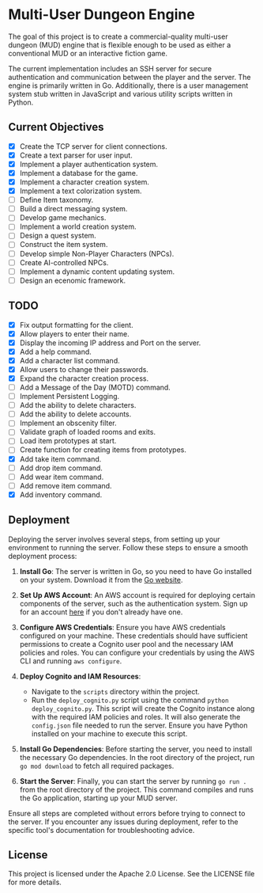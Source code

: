 # Multi-User Dungeon Engine

The goal of this project is to create a commercial-quality multi-user dungeon (MUD) engine that is flexible enough to be used as either a conventional MUD or an interactive fiction game.

The current implementation includes an SSH server for secure authentication and communication between the player and the server. The engine is primarily written in Go. Additionally, there is a user management system stub written in JavaScript and various utility scripts written in Python.

## Current Objectives

- [x] Create the TCP server for client connections.
- [x] Create a text parser for user input.
- [x] Implement a player authentication system.
- [x] Implement a database for the game.
- [x] Implement a character creation system.
- [x] Implement a text colorization system.
- [ ] Define Item taxonomy.
- [ ] Build a direct messaging system.
- [ ] Develop game mechanics.
- [ ] Implement a world creation system.
- [ ] Design a quest system.
- [ ] Construct the item system.
- [ ] Develop simple Non-Player Characters (NPCs).
- [ ] Create AI-controlled NPCs.
- [ ] Implement a dynamic content updating system.
- [ ] Design an ecenomic framework.

## TODO

- [x] Fix output formatting for the client.
- [x] Allow players to enter their name.
- [x] Display the incoming IP address and Port on the server.
- [x] Add a help command.
- [x] Add a character list command.
- [x] Allow users to change their passwords.
- [x] Expand the character creation process.
- [ ] Add a Message of the Day (MOTD) command.
- [ ] Implement Persistent Logging.
- [ ] Add the ability to delete characters.
- [ ] Add the ability to delete accounts.
- [ ] Implement an obscenity filter.
- [ ] Validate graph of loaded rooms and exits.
- [ ] Load item prototypes at start.
- [ ] Create function for creating items from prototypes.
- [x] Add take item command.
- [ ] Add drop item command.
- [ ] Add wear item command.
- [ ] Add remove item command.
- [x] Add inventory command.

## Deployment

Deploying the server involves several steps, from setting up your environment to running the server. Follow these steps to ensure a smooth deployment process:

1. **Install Go**: The server is written in Go, so you need to have Go installed on your system. Download it from the [Go website](https://golang.org/).

2. **Set Up AWS Account**: An AWS account is required for deploying certain components of the server, such as the authentication system. Sign up for an account [here](https://aws.amazon.com/) if you don't already have one.

3. **Configure AWS Credentials**: Ensure you have AWS credentials configured on your machine. These credentials should have sufficient permissions to create a Cognito user pool and the necessary IAM policies and roles. You can configure your credentials by using the AWS CLI and running `aws configure`.

4. **Deploy Cognito and IAM Resources**:

   - Navigate to the `scripts` directory within the project.
   - Run the `deploy_cognito.py` script using the command `python deploy_cognito.py`. This script will create the Cognito instance along with the required IAM policies and roles. It will also generate the `config.json` file needed to run the server. Ensure you have Python installed on your machine to execute this script.

5. **Install Go Dependencies**: Before starting the server, you need to install the necessary Go dependencies. In the root directory of the project, run `go mod download` to fetch all required packages.

6. **Start the Server**: Finally, you can start the server by running `go run .` from the root directory of the project. This command compiles and runs the Go application, starting up your MUD server.

Ensure all steps are completed without errors before trying to connect to the server. If you encounter any issues during deployment, refer to the specific tool's documentation for troubleshooting advice.

## License

This project is licensed under the Apache 2.0 License. See the LICENSE file for more details.
